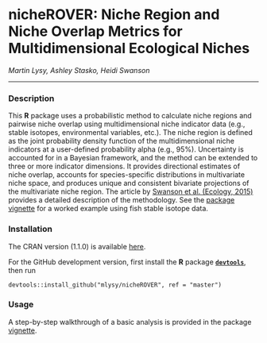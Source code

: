 # nicheROVER: Niche Region and Niche Overlap Metrics for Multidimensional Ecological Niches

*Martin Lysy, Ashley Stasko, Heidi Swanson*

---

### Description

This **R** package uses a probabilistic method to calculate niche regions and pairwise niche overlap using multidimensional niche indicator data (e.g., stable isotopes, environmental variables, etc.). The niche region is defined as the joint probability density function of the multidimensional niche indicators at a user-defined probability alpha (e.g., 95%).  Uncertainty is accounted for in a Bayesian framework, and the method can be extended to three or more indicator dimensions.  It provides directional estimates of niche overlap, accounts for species-specific distributions in multivariate niche space, and produces unique and consistent bivariate projections of the multivariate niche region.  The article by [Swanson et al. (Ecology, 2015)](https://esajournals.onlinelibrary.wiley.com/doi/full/10.1890/14-0235.1) provides a detailed description of the methodology.  See the [package vignette](http://htmlpreview.github.com/?https://github.com/mlysy/nicheROVER/master/inst/doc/ecol-vignette.html) for a worked example using fish stable isotope data.

### Installation

The CRAN version (1.1.0) is available [here](https://CRAN.R-project.org/package=nicheROVER).

For the GitHub development version, first install the **R** package [**`devtools`**](https://CRAN.R-project.org/package=devtools), then run
```{r}
devtools::install_github("mlysy/nicheROVER", ref = "master")
```

### Usage

A step-by-step walkthrough of a basic analysis is provided in the package [vignette](http://htmlpreview.github.com/?https://github.com/mlysy/nicheROVER/master/doc/ecol-vignette.html).
